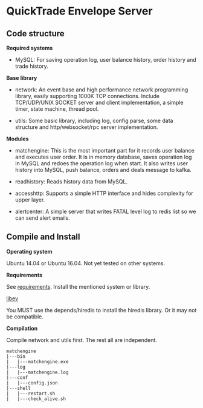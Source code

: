 # QuickTrade Envelope Server

## Code structure

**Required systems**

* MySQL: For saving operation log, user balance history, order history and trade history.

**Base library**

* network: An event base and high performance network programming library, easily supporting 1000K TCP connections. Include TCP/UDP/UNIX SOCKET server and client implementation, a simple timer, state machine, thread pool. 

* utils: Some basic library, including log, config parse, some data structure and http/websocket/rpc server implementation.

**Modules**

* matchengine: This is the most important part for it records user balance and executes user order. It is in memory database, saves operation log in MySQL and redoes the operation log when start. It also writes user history into MySQL, push balance, orders and deals message to kafka.

* readhistory: Reads history data from MySQL.

* accesshttp: Supports a simple HTTP interface and hides complexity for upper layer.

* alertcenter: A simple server that writes FATAL level log to redis list so we can send alert emails.

## Compile and Install

**Operating system**

Ubuntu 14.04 or Ubuntu 16.04. Not yet tested on other systems.

**Requirements**

See [requirements](https://github.com/viabtc/viabtc_exchange_server/wiki/requirements). Install the mentioned system or library.

[libev](https://github.com/paizzj/libev)

You MUST use the depends/hiredis to install the hiredis library. Or it may not be compatible.

**Compilation**

Compile network and utils first. The rest all are independent.

```
matchengine
|---bin
|   |---matchengine.exe
|---log
|   |---matchengine.log
|---conf
|   |---config.json
|---shell
|   |---restart.sh
|   |---check_alive.sh
```


